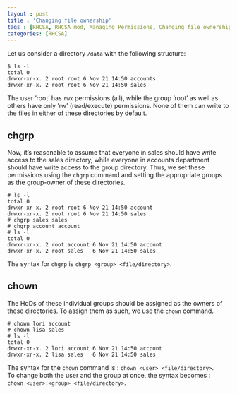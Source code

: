 ```yaml
---
layout : post
title : 'Changing file ownership'
tags : [RHCSA, RHCSA_mod, Managing Permissions, Changing file ownership]
categories: [RHCSA]
---
```



Let us consider a directory `/data` with the following structure:

``` console
$ ls -l
total 0
drwxr-xr-x. 2 root root 6 Nov 21 14:50 accounts
drwxr-xr-x. 2 root root 6 Nov 21 14:50 sales
```

The user ’root’ has `rwx` permissions (all), while the group ’root’ as
well as others have only ’rw’ (read/execute) permissions. None of them
can write to the files in either of these directories by default.

## chgrp

Now, it’s reasonable to assume that everyone in sales should have write
access to the sales directory, while everyone in accounts department
should have write access to the group directory. Thus, we set these
permissions using the `chgrp` command and setting the appropriate groups
as the group-owner of these directories.

``` console
# ls -l
total 0
drwxr-xr-x. 2 root root 6 Nov 21 14:50 account
drwxr-xr-x. 2 root root 6 Nov 21 14:50 sales
# chgrp sales sales
# chgrp account account
# ls -l
total 0
drwxr-xr-x. 2 root account 6 Nov 21 14:50 account
drwxr-xr-x. 2 root sales   6 Nov 21 14:50 sales
```

The syntax for `chgrp` is `chgrp <group> <file/directory>`.

## chown

The HoDs of these individual groups should be assigned as the owners of
these directories. To assign them as such, we use the `chown` command.

``` console
# chown lori account
# chown lisa sales
# ls -l
total 0
drwxr-xr-x. 2 lori account 6 Nov 21 14:50 account
drwxr-xr-x. 2 lisa sales   6 Nov 21 14:50 sales
```

The syntax for the `chown` command is : `chown <user>
<file/directory>`.  
To change both the user and the group at once, the syntax becomes :  
`chown <user>:<group> <file/directory>`.
